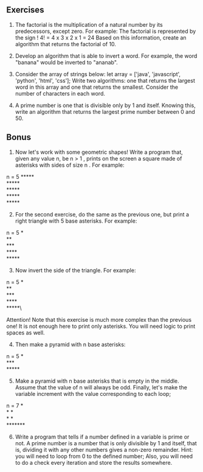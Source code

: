 ## Exercises

1. The factorial is the multiplication of a natural number by its predecessors, except zero. For example:
The factorial is represented by the sign !
4! = 4 x 3 x 2 x 1 = 24
Based on this information, create an algorithm that returns the factorial of 10.

2. Develop an algorithm that is able to invert a word. For example, the word "banana" would be inverted to "ananab".

3. Consider the array of strings below:
let array = ['java', 'javascript', 'python', 'html', 'css'];
Write two algorithms: one that returns the largest word in this array and one that returns the smallest. Consider the number of characters in each word.

4. A prime number is one that is divisible only by 1 and itself. Knowing this, write an algorithm that returns the largest prime number between 0 and 50.

## Bonus

1. Now let's work with some geometric shapes! Write a program that, given any value n, be n > 1 , prints on the screen a square made of asterisks with sides of size n . For example:

n = 5
\*\*\*\*\*\
\*\*\*\*\*\
\*\*\*\*\*\
\*\*\*\*\*\
\*\*\*\*\*

2. For the second exercise, do the same as the previous one, but print a right triangle with 5 base asterisks. For example:

n = 5
\*\
\*\*\
\*\*\*\
\*\*\*\*\
\*\*\*\*\*

3. Now invert the side of the triangle. For example:

n = 5
        \*\
      \*\*\
    \*\*\*\
  \*\*\*\*\
\*\*\*\*\*\

Attention! Note that this exercise is much more complex than the previous one! It is not enough here to print only asterisks. You will need logic to print spaces as well.

4. Then make a pyramid with n base asterisks:

n = 5
    \*\
  \*\*\*\
\*\*\*\*\*

5. Make a pyramid with n base asterisks that is empty in the middle. Assume that the value of n will always be odd. Finally, let's make the variable increment with the value corresponding to each loop;

n = 7
     \*\
   \*   \*\
 \*       \*\
\*\*\*\*\*\*\*

6. Write a program that tells if a number defined in a variable is prime or not.
A prime number is a number that is only divisible by 1 and itself, that is, dividing it with any other numbers gives a non-zero remainder.
Hint: you will need to loop from 0 to the defined number; Also, you will need to do a check every iteration and store the results somewhere.
